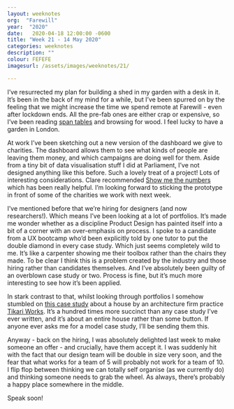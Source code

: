 ```yaml
---
layout: weeknotes
org:  "Farewill"
year:  "2020"
date:   2020-04-18 12:00:00 -0600
title: "Week 21 - 14 May 2020"
categories: weeknotes
description: ""
colour: FEFEFE
imagesurl: /assets/images/weeknotes/21/

---
```


I’ve resurrected my plan for building a shed in my garden with a desk in it. It’s been in the back of my mind for a while, but I’ve been spurred on by the feeling that we might increase the time we spend remote at Farewill - even after lockdown ends. All the pre-fab ones are either crap or expensive, so I’ve been reading [span tables](https://www.awc.org/codes-standards/spantables/tutorial) and browsing for wood. I feel lucky to have a garden in London. 

At work I’ve been sketching out a new version of the dashboard we give to charities. The dashboard allows them to see what kinds of people are leaving them money, and which campaigns are doing well for them. Aside from a tiny bit of data visualisation stuff I did at Parliament, I’ve not designed anything like this before. Such a lovely treat of a project! Lots of interesting considerations. Clare recommended [Show me the numbers](http://www.stephen-few.com/smtn.php) which has been really helpful. I’m looking forward to sticking the prototype in front of some of the charities we work with next week.

I’ve mentioned before that we’re hiring for designers (and now researchers!). Which means I’ve been looking at a lot of portfolios. It’s made me wonder whether as a discipline Product Design has painted itself into a bit of a corner with an over-emphasis on process. I spoke to a candidate from a UX bootcamp who’d been explicitly told by one tutor to put the double diamond in every case study. Which just seems completely wild to me. It’s like a carpenter showing me their toolbox rather than the chairs they made. To be clear I think this is a problem created by the industry and those hiring rather than candidates themselves. And I’ve absolutely been guilty of an overblown case study or two. Process is fine, but it’s much more interesting to see how it’s been applied.

In stark contrast to that, whilst looking through portfolios I somehow stumbled on [this case study](https://www.tikari.co.uk/work/pocket-house/) about a house by an architecture firm practice [Tikari Works](https://www.tikari.co.uk/). It’s a hundred times more succinct than any case study I’ve ever written, and it’s about an entire house rather than some button. If anyone ever asks me for a model case study, I’ll be sending them this. 

Anyway - back on the hiring, I was absolutely delighted last week to make someone an offer - and crucially, have them accept it. I was suddenly hit with the fact that our design team will be double in size very soon, and the fear that what works for a team of 5 will probably not work for a team of 10. I flip flop between thinking we can totally self organise (as we currently do) and thinking someone needs to grab the wheel. As always, there’s probably a happy place somewhere in the middle. 

Speak soon!
